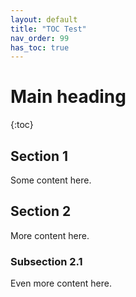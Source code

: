 ```yaml
---
layout: default
title: "TOC Test"
nav_order: 99
has_toc: true
---
```


# Main heading

{:toc}

## Section 1
Some content here.

## Section 2
More content here.

### Subsection 2.1
Even more content here.
